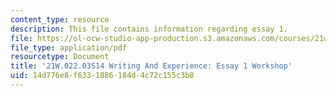 ```yaml
---
content_type: resource
description: This file contains information regarding essay 1.
file: https://ol-ocw-studio-app-production.s3.amazonaws.com/courses/21w-022-03-writing-and-experience-reading-and-writing-autobiography-spring-2014/14d776e8f6331886184d4c72c155c3b8_MIT21W_022_03S14_Essay1.pdf
file_type: application/pdf
resourcetype: Document
title: '21W.022.03S14 Writing And Experience: Essay 1 Workshop'
uid: 14d776e8-f633-1886-184d-4c72c155c3b8
---
```

